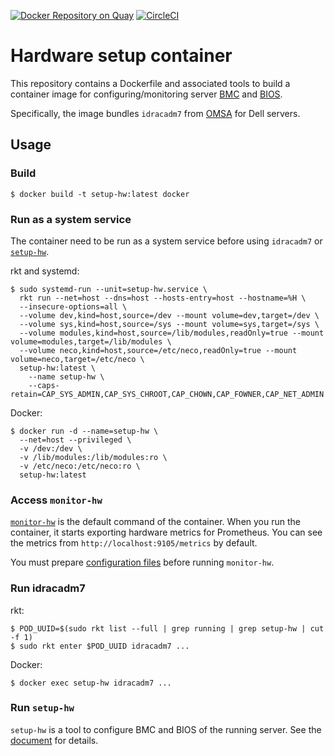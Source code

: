 [![Docker Repository on Quay](https://quay.io/repository/cybozu/setup-hw/status "Docker Repository on Quay")](https://quay.io/repository/cybozu/setup-hw)
[![CircleCI](https://circleci.com/gh/cybozu-go/setup-hw.svg?style=svg)](https://circleci.com/gh/cybozu-go/setup-hw)

Hardware setup container
========================

This repository contains a Dockerfile and associated tools to build a
container image for configuring/monitoring server [BMC][] and [BIOS][].

Specifically, the image bundles `idracadm7` from [OMSA][] for Dell servers.

Usage
-----

### Build

```console
$ docker build -t setup-hw:latest docker
```

### Run as a system service

The container need to be run as a system service before using `idracadm7` or [`setup-hw`](docs/setup-hw.md).

rkt and systemd:

```console
$ sudo systemd-run --unit=setup-hw.service \
  rkt run --net=host --dns=host --hosts-entry=host --hostname=%H \
  --insecure-options=all \
  --volume dev,kind=host,source=/dev --mount volume=dev,target=/dev \
  --volume sys,kind=host,source=/sys --mount volume=sys,target=/sys \
  --volume modules,kind=host,source=/lib/modules,readOnly=true --mount volume=modules,target=/lib/modules \
  --volume neco,kind=host,source=/etc/neco,readOnly=true --mount volume=neco,target=/etc/neco \
  setup-hw:latest \
    --name setup-hw \
    --caps-retain=CAP_SYS_ADMIN,CAP_SYS_CHROOT,CAP_CHOWN,CAP_FOWNER,CAP_NET_ADMIN
```

Docker:

```console
$ docker run -d --name=setup-hw \
  --net=host --privileged \
  -v /dev:/dev \
  -v /lib/modules:/lib/modules:ro \
  -v /etc/neco:/etc/neco:ro \
  setup-hw:latest
```

### Access `monitor-hw`

[`monitor-hw`](docs/monitor-hw.md) is the default command of the container.
When you run the container, it starts exporting hardware metrics for
Prometheus.  You can see the metrics from `http://localhost:9105/metrics`
by default.

You must prepare [configuration files](docs/config.md) before running
`monitor-hw`.

### Run idracadm7

rkt:

```console
$ POD_UUID=$(sudo rkt list --full | grep running | grep setup-hw | cut -f 1)
$ sudo rkt enter $POD_UUID idracadm7 ...
```

Docker:

```console
$ docker exec setup-hw idracadm7 ...
```

### Run `setup-hw`

`setup-hw` is a tool to configure BMC and BIOS of the running server.
See the [document](docs/setup-hw.md) for details.


[BMC]: https://en.wikipedia.org/wiki/Intelligent_Platform_Management_Interface#Baseboard_management_controller
[BIOS]: https://en.wikipedia.org/wiki/BIOS
[OMSA]: https://en.wikipedia.org/wiki/OpenManage#OMSA_%E2%80%93_OpenManage_Server_Administrator
[Prometheus]: https://prometheus.io/
